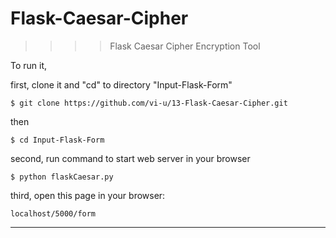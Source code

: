 # Flask-Caesar-Cipher
>>>> Flask Caesar Cipher Encryption Tool

To run it,

first, clone it and "cd" to directory "Input-Flask-Form"

    $ git clone https://github.com/vi-u/13-Flask-Caesar-Cipher.git

then

    $ cd Input-Flask-Form

second, run command to start web server in your browser

    $ python flaskCaesar.py

third, open this page in your browser:

    localhost/5000/form


****
